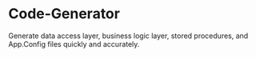 # Code-Generator
 Generate data access layer, business logic layer, stored procedures, and App.Config files quickly and accurately.
